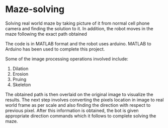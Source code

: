 # Maze-solving
Solving real world maze by taking picture of it from normal cell phone camera and finding the solution to it. In addition, the robot moves in the maze following the exact path obtained

The code is in MATLAB format and the robot uses arduino. 
MATLAB to Arduino has been used to complete this project.

Some of the image processing operations involved include:                                               
1. Dilation                                                                                       
2. Erosion                                                              
3. Pruing                                                       
4. Skeleton                                                                     

The obtained path is then overlaid on the original image to visualize the results.
The next step involves converting the pixels location in image to real world frame as per scale and also finding the direction with respect to previous pixel. 
After this information is obtained, the bot is given appropriate direction commands which it follows to complete solving the maze.
